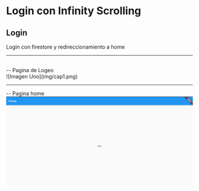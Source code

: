 # Login con Infinity Scrolling


## Login

Login con firestore y redireccionamiento a home


<hr>
<br>
-- Pagina de Logeo
<br>
![Imagen Uno](img/cap1.png)


<hr>

-- Pagina home 
<br>
![Imagen Uno](img/cap2.png)

